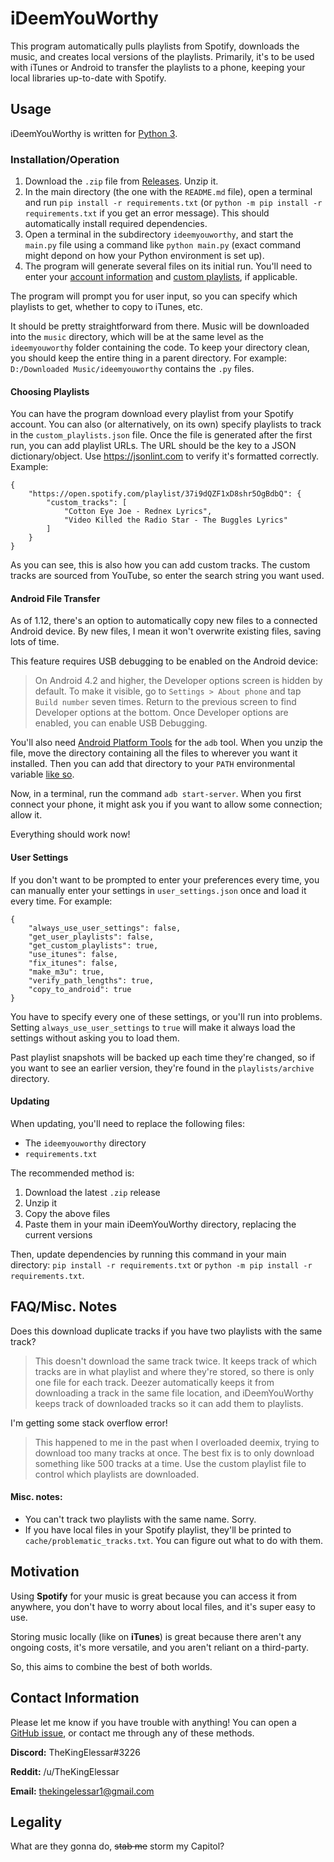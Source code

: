 # iDeemYouWorthy

This program automatically pulls playlists from Spotify, downloads the music, and creates local versions of the playlists. Primarily, it's to be used with iTunes or Android to transfer the playlists to a phone, keeping your local libraries up-to-date with Spotify.

## Usage

iDeemYouWorthy is written for [Python 3](https://www.python.org/downloads/). 

### Installation/Operation

1. Download the `.zip` file from [Releases](https://github.com/TheKingElessar/iDeemYouWorthy/releases). Unzip it. 
2. In the main directory (the one with the `README.md` file), open a terminal and run `pip install -r requirements.txt` (or `python -m pip install -r requirements.txt` if you get an error message). This should automatically install required dependencies.  
3. Open a terminal in the subdirectory `ideemyouworthy`, and start the `main.py` file using a command like `python main.py` (exact command might depond on how your Python environment is set up).
4. The program will generate several files on its initial run. You'll need to enter your [account information](ACCOUNT_INFO.md) and [custom playlists](#choosing-playlists), if applicable.

The program will prompt you for user input, so you can specify which playlists to get, whether to copy to iTunes, etc.

It should be pretty straightforward from there. Music will be downloaded into the `music` directory, which will be at the same level as the `ideemyouworthy` folder containing the code. To keep your directory clean, you should keep the entire thing in a parent directory. For example: `D:/Downloaded Music/ideemyouworthy` contains the `.py` files.

#### Choosing Playlists

You can have the program download every playlist from your Spotify account. You can also (or alternatively, on its own) specify playlists to track in the `custom_playlists.json` file. Once the file is generated after the first run, you can add playlist URLs. The URL should be the key to a JSON dictionary/object. Use https://jsonlint.com to verify it's formatted correctly. Example:

```
{
    "https://open.spotify.com/playlist/37i9dQZF1xD8shr5OgBdbQ": {
        "custom_tracks": [
            "Cotton Eye Joe - Rednex Lyrics",
            "Video Killed the Radio Star - The Buggles Lyrics"
        ]
    }
}
```

As you can see, this is also how you can add custom tracks. The custom tracks are sourced from YouTube, so enter the search string you want used.

#### Android File Transfer

As of 1.12, there's an option to automatically copy new files to a connected Android device. By new files, I mean it won't overwrite existing files, saving lots of time.

This feature requires USB debugging to be enabled on the Android device:

> On Android 4.2 and higher, the Developer options screen is hidden by default. To make it visible, go to `Settings > About phone` and tap `Build number` seven times. Return to the previous screen to find Developer options at the bottom.
> Once Developer options are enabled, you can enable USB Debugging.

You'll also need [Android Platform Tools](https://developer.android.com/studio/releases/platform-tools) for the `adb` tool. When you unzip the file, move the directory containing all the files to wherever you want it installed. Then you can add that directory to your `PATH` environmental variable [like so](https://helpdeskgeek.com/windows-10/add-windows-path-environment-variable/).

Now, in a terminal, run the command `adb start-server`. When you first connect your phone, it might ask you if you want to allow some connection; allow it.

Everything should work now!

#### User Settings

If you don't want to be prompted to enter your preferences every time, you can manually enter your settings in `user_settings.json` once and load it every time. For example:

```
{
    "always_use_user_settings": false,
    "get_user_playlists": false,
    "get_custom_playlists": true,
    "use_itunes": false,
    "fix_itunes": false,
    "make_m3u": true,
    "verify_path_lengths": true,
    "copy_to_android": true
}
```

You have to specify every one of these settings, or you'll run into problems. Setting `always_use_user_settings` to `true` will make it always load the settings without asking you to load them.

Past playlist snapshots will be backed up each time they're changed, so if you want to see an earlier version, they're found in the `playlists/archive` directory.

#### Updating

When updating, you'll need to replace the following files:
 
 - The `ideemyouworthy` directory
 - `requirements.txt`

The recommended method is:

1. Download the latest `.zip` release
2. Unzip it
3. Copy the above files
4. Paste them in your main iDeemYouWorthy directory, replacing the current versions

Then, update dependencies by running this command in your main directory: `pip install -r requirements.txt` or `python -m pip install -r requirements.txt`.

## FAQ/Misc. Notes

Does this download duplicate tracks if you have two playlists with the same track?
 > This doesn't download the same track twice. It keeps track of which tracks are in what playlist and where they're stored, so there is only one file for each track. Deezer automatically keeps it from downloading a track in the same file location, and iDeemYouWorthy keeps track of downloaded tracks so it can add them to playlists.

I'm getting some stack overflow error!
> This happened to me in the past when I overloaded deemix, trying to download too many tracks at once. The best fix is to only download something like 500 tracks at a time. Use the custom playlist file to control which playlists are downloaded.

#### Misc. notes:

 - You can't track two playlists with the same name. Sorry.
 - If you have local files in your Spotify playlist, they'll be printed to `cache/problematic_tracks.txt`. You can figure out what to do with them.

## Motivation

Using **Spotify** for your music is great because you can access it from anywhere, you don't have to worry about local files, and it's super easy to use.

Storing music locally (like on **iTunes**) is great because there aren't any ongoing costs, it's more versatile, and you aren't reliant on a third-party.

So, this aims to combine the best of both worlds.

## Contact Information

Please let me know if you have trouble with anything! You can open a [GitHub issue](https://github.com/TheKingElessar/iDeemYouWorthy/issues), or contact me through any of these methods.

**Discord:** TheKingElessar#3226

**Reddit:** /u/TheKingElessar

**Email:** thekingelessar1@gmail.com

## Legality

What are they gonna do, ~~stab me~~ storm my Capitol?